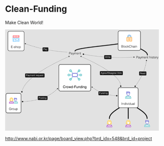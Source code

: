 # Clean-Funding

Make Clean World!

![](https://github.com/Blockchain-and-Beach/Clean-Funding/blob/master/overview.png?raw=true)

http://www.nabi.or.kr/page/board_view.php?brd_idx=548&brd_id=project
